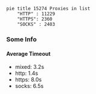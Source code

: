 
```mermaid
pie title 15274 Proxies in list
    "HTTP" : 11229
    "HTTPS": 2360
    "SOCKS" : 2403
```

### Some Info
#### Average Timeout

- mixed: 3.2s
- http: 1.4s
- https: 8.0s
- socks: 6.5s